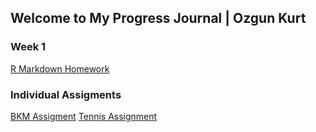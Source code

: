 ## Welcome to My Progress Journal | Ozgun Kurt

### Week 1

[R Markdown Homework](https://pjournal.github.io/mef03-Ozgunkrt/R_Markdown_Homework.html)

### Individual Assigments

[BKM Assigment](BDA_503_BKMS.html)
[Tennis Assignment](https://github.com/pjournal/mef03-Ozgunkrt/blob/master/BDA_503_Tennis_Assigment.html)


